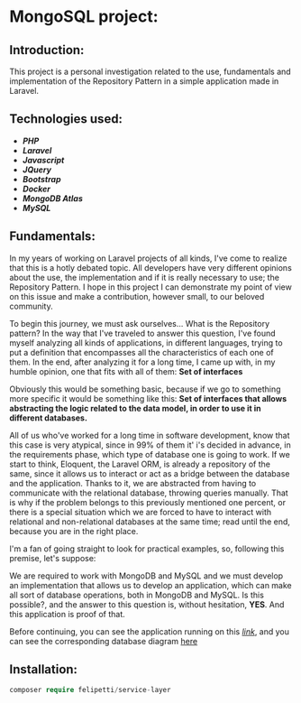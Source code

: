 # MongoSQL project:

## Introduction:

This project is a personal investigation related to the use, fundamentals and implementation of the Repository Pattern in a simple application made in Laravel. 

## Technologies used:

* _**PHP**_
* _**Laravel**_
* _**Javascript**_
* _**JQuery**_
* _**Bootstrap**_
* _**Docker**_
* _**MongoDB Atlas**_
* _**MySQL**_

## Fundamentals:

In my years of working on Laravel projects of all kinds, I've come to realize that this is a hotly debated topic.
All developers have very different opinions about the use, the implementation and if it is really necessary to use; the Repository Pattern.
I hope in this project I can demonstrate my point of view on this issue and make a contribution, however small, to our beloved community.

To begin this journey, we must ask ourselves... What is the Repository pattern?
In the way that I've traveled to answer this question, I've found myself analyzing all kinds of applications,
in different languages, trying to put a definition that encompasses all the characteristics of each one of them.
In the end, after analyzing it for a long time, I came up with, in my humble opinion, one that fits with all of them: **Set of interfaces**

Obviously this would be something basic, because if we go to something more specific it would be something like this:
**Set of interfaces that allows abstracting the logic related to the data model, in order to use it in different databases.**

All of us who've worked for a long time in software development, know that this case is very atypical,
since in 99% of them it' i's decided in advance, in the requirements phase, which type of database one is going to work.
If we start to think, Eloquent, the Laravel ORM, is already a repository of the same, since it allows us to interact or act as a bridge
between the database and the application. Thanks to it, we are abstracted from having to communicate with the relational database,
throwing queries manually.
That is why if the problem belongs to this previously mentioned one percent, or there is a special situation which
we are forced to have to interact with relational and non-relational databases at the same time; read until the end, because you are in the right place.

I'm a fan of going straight to look for practical examples, so, following this premise, let's suppose: 

We are required to work with MongoDB and MySQL and we must develop an implementation that allows us to develop an application,
which can make all sort of database operations, both in MongoDB and MySQL. Is this possible?, and the answer to this question is,
without hesitation, **YES**. And this application is proof of that.

Before continuing, you can see the application running on this [_link_](https://www.google.com),
and you can see the corresponding database diagram [here](https://github.com/guille1988/mongosql/blob/main/docs/DER%20MongoSQL%202-10-2022.pdf)


## Installation:

```php
composer require felipetti/service-layer
```

